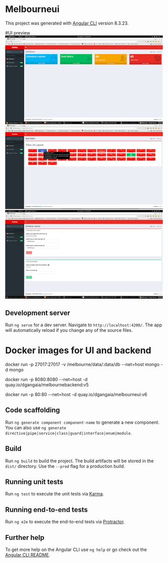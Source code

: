 # Melbourneui

This project was generated with [Angular CLI](https://github.com/angular/angular-cli) version 8.3.23.

#UI preview
![alt text](./images/2.png)
![alt text](./images/3.png)
![alt text](./images/1.png)

## Development server

Run `ng serve` for a dev server. Navigate to `http://localhost:4200/`. The app will automatically reload if you change any of the source files.

# Docker images for UI and backend
docker run -p 27017:27017 -v /melbourne/data/:data/db --net=host mongo -d mongo

docker run -p 8080:8080  --net=host -d quay.io/dgangaia/melbournebackend:v5

 docker run -p 80:80 --net=host -d quay.io/dgangaia/melbourneui:v6

## Code scaffolding

Run `ng generate component component-name` to generate a new component. You can also use `ng generate directive|pipe|service|class|guard|interface|enum|module`.

## Build

Run `ng build` to build the project. The build artifacts will be stored in the `dist/` directory. Use the `--prod` flag for a production build.

## Running unit tests

Run `ng test` to execute the unit tests via [Karma](https://karma-runner.github.io).

## Running end-to-end tests

Run `ng e2e` to execute the end-to-end tests via [Protractor](http://www.protractortest.org/).

## Further help

To get more help on the Angular CLI use `ng help` or go check out the [Angular CLI README](https://github.com/angular/angular-cli/blob/master/README.md).
